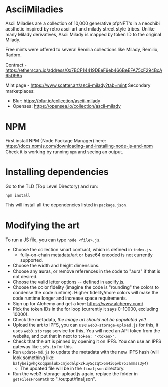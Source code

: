 # AsciiMiladies
Ascii Miladies are a collection of 10,000 generative pfpNFT's in a neochibi aesthetic inspired by retro ascii art and milady street style tribes. Unlike many Milady derivatives, Ascii Milady is mapped by token ID to the original Milady.

Free mints were offered to several Remilia collections like Milady, Remilio, Radbro.

Contract - https://etherscan.io/address/0x7BCF14419DEeF9eb466BeEFA75cF294BcA65D985

Mint page - https://www.scatter.art/ascii-milady?tab=mint
Secondary marketplaces:
- Blur: https://blur.io/collection/ascii-milady
- Opensea: https://opensea.io/collection/ascii-milady

# NPM

First install NPM (Node Package Manager) here: https://docs.npmjs.com/downloading-and-installing-node-js-and-npm
Check it is working by running `npm` and seeing an output.

# Installing dependencies

Go to the TLD (Top Level Directory) and run:

```
npm install
```

This will install all the dependencies listed in `package.json`.

# Modifying the art
To run a JS file, you can type `node <file>.js`.

- Choose the collection smart contract, which is defined in `index.js`.
  - fully-on-chain metadata/art or base64 encoded is not currently supported. 
- Choose the width and height dimensions.
- Choose any auras, or remove references in the code to "aura" if that is not desired. 
- Choose the valid letter options -- defined in asciify.js.
- Choose the color fidelity (imagine the code is "rounding" the colors to condense the code runtime). Higher fidelity/more colors will make the code runtime longer and increase space requirements.
- Sign up for Alchemy and get a key: https://www.alchemy.com/
- Pick the token IDs in the for loop (currently it says 0-10000, excluding 10000).
- Check the metadata, *the image url should not be populated yet!*
- Upload the art to IPFS, you can use `web3-storage-upload.js` for this, it uses `web3.storage` service for this. You will need an API token from the website, and put that in next to `token: "<token>"`.
- Check that the art is pinned by opening it on IPFS. You can use an IPFS gateway like `ipfs.io` for this.
- Run `update-md.js` to update the metadata with the new IPFS hash (will look something like: `bafybeigvhgkcqqamlukxcmjodalpk2kuy5qzqtx6m4i6pvb7o3ammss3y4`)
  - The updated file will be in the `finaljson` directory.
- Run the web3-storage-upload.js again, replace the folder in `getFilesFromPath` to "./output/finaljson".
